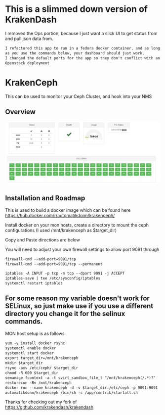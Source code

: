 # This is a slimmed down version of KrakenDash
 I removed the Ops portion, because I just want a slick UI to get status from and pull json data from.

    I refactored this app to run in a fedora docker container, and as long as you use the commands below, your dashboard should just work.
    I changed the default ports for the app so they don't conflict with an Openstack deployment 

# KrakenCeph 
This can be used to monitor your Ceph Cluster, and hook into your NMS

## Overview

![Status dashboard](https://raw.githubusercontent.com/donnydavis/krakendash/master/screenshots/status.png "Status") 



## Installation and Roadmap


This is used to build a docker image which can be found here https://hub.docker.com/r/automatikdonn/krakenceph/

Install docker on your mon hosts, create a directory to mount the ceph configurations (I used /mnt/krakenceph as $target_dir) 

Copy and Paste directions are below

You will need to adjust your own firewall settings to allow port 9091 through
```
firewall-cmd --add-port=9091/tcp
firewall-cmd --add-port=9091/tcp --permanent
```
```
iptables -A INPUT -p tcp -m tcp --dport 9091 -j ACCEPT
iptables-save | tee /etc/sysconfig/iptables
systemctl restart iptables
```
## For some reason my variable doesn't work for SELinux, so just make use if you use a different directory you change it for the selinux commands. 


MON host setup is as follows
```
yum -y install docker rsync
systemctl enable docker
systemctl start docker
export target_dir=/mnt/krakenceph
mkdir $target_dir
rsync -axv /etc/ceph/ $target_dir
chmod -R 600 $target_dir
semanage fcontext -a -t svirt_sandbox_file_t "/mnt/krakenceph(/.*)?"
restorecon -Rv /mnt/krakenceph
docker run --name krakenceph -d -v $target_dir:/etc/ceph -p 9091:9091 automatikdonn/krakenceph /bin/sh -c /app/contrib/startall.sh
```
Thanks for checking out my fork of https://github.com/krakendash/krakendash

